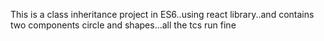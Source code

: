This is a class inheritance project in ES6..using react library..and contains two components circle and shapes...all the tcs run fine

